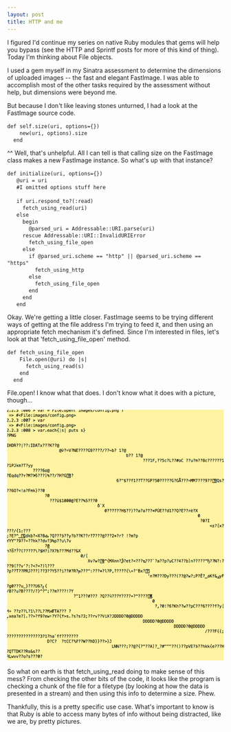 ```yaml
---
layout: post
title: HTTP and me
---
```


I figured I'd continue my series on native Ruby modules that gems will help you bypass (see the HTTP and Sprintf posts for more of this kind of thing). Today I'm thinking about File objects.

I used a gem myself in my Sinatra assessment to determine the dimensions of uploaded images -- the fast and elegant FastImage. I was able to accomplish most of the other tasks required by the assessment without help, but dimensions were beyond me.

But because I don't like leaving stones unturned, I had a look at the FastImage source code.

```
def self.size(uri, options={})
    new(uri, options).size
  end
```

^^ Well, that's unhelpful. All I can tell is that calling size on the FastImage class makes a new FastImage instance. So what's up with that instance?

```
def initialize(uri, options={})
   @uri = uri
   #I omitted options stuff here

   if uri.respond_to?(:read)
     fetch_using_read(uri)
   else
     begin
       @parsed_uri = Addressable::URI.parse(uri)
     rescue Addressable::URI::InvalidURIError
       fetch_using_file_open
     else
       if @parsed_uri.scheme == "http" || @parsed_uri.scheme == "https"
         fetch_using_http
       else
         fetch_using_file_open
       end
     end
   end
```

Okay. We're getting a little closer. FastImage seems to be trying different ways of getting at the file address I'm trying to feed it, and then using an appropriate fetch mechanism it's defined. Since I'm interested in files, let's look at that 'fetch_using_file_open' method.

```
def fetch_using_file_open
    File.open(@uri) do |s|
      fetch_using_read(s)
    end
  end
```

File.open! I know what that does. I don't know what it does with a picture, though...

<img src='images/ohno.png'></img>
<br>

So what on earth is that fetch_using_read doing to make sense of this mess? From checking the other bits of the code, it looks like the program is checking a chunk of the file for a filetype (by looking at how the data is presented in a stream) and then using this info to determine a size. Phew.

Thankfully, this is a pretty specific use case. What's important to know is that Ruby is able to access many bytes of info without being distracted, like we are, by pretty pictures.
